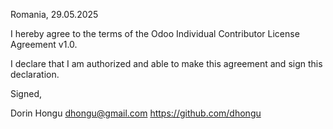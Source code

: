 Romania, 29.05.2025

I hereby agree to the terms of the Odoo Individual Contributor License Agreement v1.0.

I declare that I am authorized and able to make this agreement and sign this declaration.

Signed,

Dorin Hongu dhongu@gmail.com https://github.com/dhongu